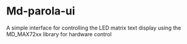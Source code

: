 # Md-parola-ui
A simple interface for controlling the  LED matrix text display using the MD_MAX72xx library for hardware control
